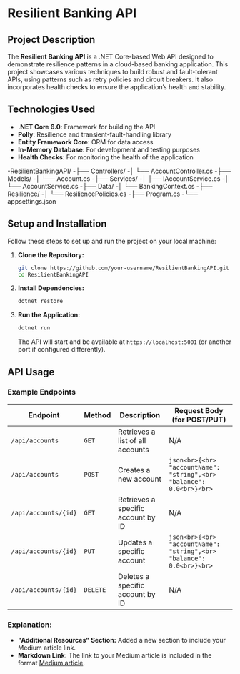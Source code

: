 ﻿# Resilient Banking API

## Project Description

The **Resilient Banking API** is a .NET Core-based Web API designed to demonstrate resilience patterns in a cloud-based banking application. This project showcases various techniques to build robust and fault-tolerant APIs, using patterns such as retry policies and circuit breakers. It also incorporates health checks to ensure the application’s health and stability.

## Technologies Used

- **.NET Core 6.0**: Framework for building the API
- **Polly**: Resilience and transient-fault-handling library
- **Entity Framework Core**: ORM for data access
- **In-Memory Database**: For development and testing purposes
- **Health Checks**: For monitoring the health of the application

-ResilientBankingAPI/
-├── Controllers/
-│   └── AccountController.cs
-├── Models/
-│   └── Account.cs
-├── Services/
-│   ├── IAccountService.cs
-│   └── AccountService.cs
-├── Data/
-│   └── BankingContext.cs
-├── Resilience/
-│   └── ResiliencePolicies.cs
-├── Program.cs
-└── appsettings.json



 

## Setup and Installation

Follow these steps to set up and run the project on your local machine:

1. **Clone the Repository:**
   ```bash
   git clone https://github.com/your-username/ResilientBankingAPI.git
   cd ResilientBankingAPI
    ```

2. **Install Dependencies:**
    ```bash
    dotnet restore
    ```

3. **Run the Application:**
    ```bash
    dotnet run
    ```
    The API will start and be available at `https://localhost:5001` (or another port if configured differently).

## API Usage

### Example Endpoints

| Endpoint                | Method | Description                          | Request Body (for POST/PUT)                 |
|-------------------------|--------|--------------------------------------|---------------------------------------------|
| `/api/accounts`         | `GET`  | Retrieves a list of all accounts      | N/A                                         |
| `/api/accounts`         | `POST` | Creates a new account                 | ```json<br>{<br>  "accountName": "string",<br>  "balance": 0.0<br>}<br>``` |
| `/api/accounts/{id}`    | `GET`  | Retrieves a specific account by ID    | N/A                                         |
| `/api/accounts/{id}`    | `PUT`  | Updates a specific account            | ```json<br>{<br>  "accountName": "string",<br>  "balance": 0.0<br>}<br>``` |
| `/api/accounts/{id}`    | `DELETE` | Deletes a specific account by ID      | N/A                                         |



   ### Explanation:

- **"Additional Resources" Section:** Added a new section to include your Medium article link.
- **Markdown Link:** The link to your Medium article is included in the format [Medium article](https://medium.com/@neslihanerdem/building-resilient-cloud-applications-with-net-resilience-patterns-e0e01f3f52ac).

